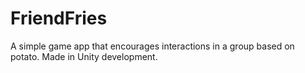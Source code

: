 # FriendFries
A simple game app that encourages interactions in a group based on potato. Made in Unity development.
